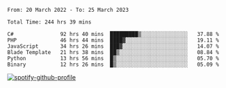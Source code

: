 <!--START_SECTION:waka-->

```text
From: 20 March 2022 - To: 25 March 2023

Total Time: 244 hrs 39 mins

C#               92 hrs 40 mins  █████████▒░░░░░░░░░░░░░░░   37.88 %
PHP              46 hrs 44 mins  ████▓░░░░░░░░░░░░░░░░░░░░   19.11 %
JavaScript       34 hrs 26 mins  ███▓░░░░░░░░░░░░░░░░░░░░░   14.07 %
Blade Template   21 hrs 38 mins  ██▒░░░░░░░░░░░░░░░░░░░░░░   08.84 %
Python           13 hrs 56 mins  █▒░░░░░░░░░░░░░░░░░░░░░░░   05.70 %
Binary           12 hrs 26 mins  █▒░░░░░░░░░░░░░░░░░░░░░░░   05.09 %
```

<!--END_SECTION:waka-->
[![spotify-github-profile](https://spotify-github-profile.vercel.app/api/view?uid=c00zprrvy9xiloa9qnco3hmng&cover_image=true&theme=novatorem&show_offline=false&background_color=121212&bar_color=53b14f&bar_color_cover=false)](https://spotify-github-profile.vercel.app/api/view?uid=c00zprrvy9xiloa9qnco3hmng&redirect=true)
